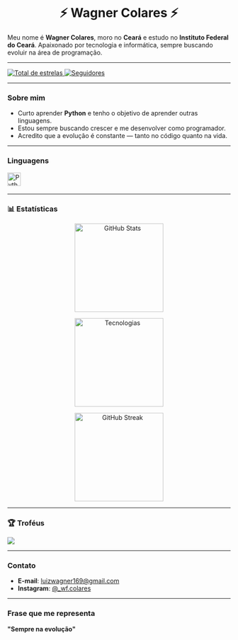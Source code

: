 <h1 align="center">⚡ Wagner Colares ⚡</h1>

Meu nome é **Wagner Colares**, moro no **Ceará** e estudo no **Instituto Federal do Ceará**. Apaixonado por tecnologia e informática, sempre buscando evoluir na área de programação.

---

<a href="https://github.com/Colarin?tab=repositories&sort=stargazers">
    <img 
        alt="Total de estrelas" 
        title="Total de estrelas GitHub" 
        src="https://custom-icon-badges.demolab.com/github/stars/Colarin?color=FFD700&style=for-the-badge&labelColor=1E1E1E&logo=star&label=Estrelas"
    />
</a>
<a href="https://github.com/Colarin?tab=followers">
    <img 
        alt="Seguidores" 
        title="Me siga no GitHub" 
        src="https://custom-icon-badges.demolab.com/github/followers/Colarin?color=FFD700&labelColor=1E1E1E&style=for-the-badge&logo=github&label=Seguidores&logoColor=white"
    />
</a>

---

### Sobre mim

- Curto aprender **Python** e tenho o objetivo de aprender outras linguagens.
- Estou sempre buscando crescer e me desenvolver como programador.
- Acredito que a evolução é constante — tanto no código quanto na vida.

---

### Linguagens

<img 
    align="left" 
    alt="Python" 
    title="Python"
    width="30px" 
    style="padding-right: 10px;" 
    src="https://cdn.jsdelivr.net/gh/devicons/devicon@latest/icons/python/python-original.svg" 
/>

<br/>
<br/>

---

### 📊 Estatísticas

<p align="center">
  <img 
    alt="GitHub Stats" 
    height="200" 
    src="https://github-readme-stats.vercel.app/api?username=Colarin&show_icons=true&theme=tokyonight&include_all_commits=true&locale=pt-br&bg_color=1E1E1E&title_color=FFD700&text_color=FFFFFF&icon_color=FFD700" 
  />
</p>

<p align="center">
  <img 
      alt="Tecnologias" 
      height="200"
      src="https://github-readme-stats.vercel.app/api/top-langs/?username=Colarin&theme=tokyonight&layout=compact&custom_title=Tecnologias&langs_count=9&bg_color=1E1E1E&title_color=FFD700&text_color=FFFFFF"
  />
</p>

<p align="center">
  <img 
    alt="GitHub Streak" 
    height="200" 
    src="https://github-readme-streak-stats.herokuapp.com/?user=Colarin&theme=black-ice&hide_border=false&date_format=j%20M%5B%20Y%5D&fire=FF4500&ring=FFD700&currStreakLabel=FFD700" 
  />
</p>

---

### 🏆 Troféus

![](https://github-profile-trophy.vercel.app/?username=Colarin&theme=radical&column=3)

---

### Contato

- **E-mail**: luizwagner169@gmail.com  
- **Instagram**: [@_wf.colares](https://instagram.com/_wf.colares)

---

### Frase que me representa

**"Sempre na evolução"**

